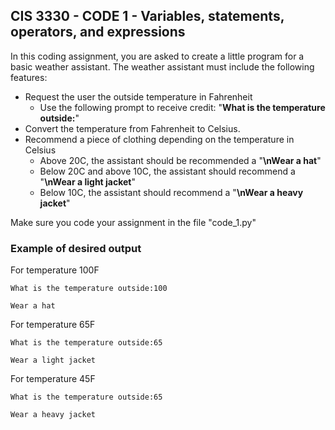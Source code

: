 ## CIS 3330 - CODE 1 - Variables, statements, operators, and expressions

In this coding assignment, you are asked to create a little program for a basic weather assistant. The weather assistant must include the following features:

- Request the user the outside temperature in Fahrenheit
  - Use the following prompt to receive credit: "**What is the temperature outside:**"
- Convert the temperature from Fahrenheit to Celsius.
- Recommend a piece of clothing depending on the temperature in Celsius
  - Above 20C, the assistant should be recommended a "**\nWear a hat**"
  - Below 20C and above 10C, the assistant should recommend a "**\nWear a light jacket**"
  - Below 10C, the assistant should recommend a "**\nWear a heavy jacket**"
  
Make sure you code your assignment in the file "code_1.py"

### Example of desired output

For temperature 100F

`What is the temperature outside:100`

`Wear a hat`

For temperature 65F

`What is the temperature outside:65`

`Wear a light jacket`

For temperature 45F

`What is the temperature outside:65`

`Wear a heavy jacket`


  
  
  




